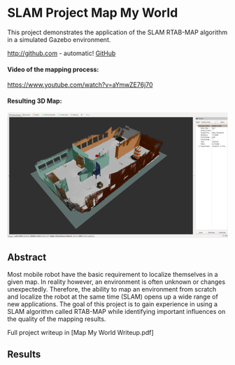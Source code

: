 # SLAM Project Map My World

This project demonstrates the application of the SLAM RTAB-MAP algorithm in a simulated Gazebo environment.

http://github.com - automatic!
[GitHub](http://github.com)

#### Video of the mapping process:
https://www.youtube.com/watch?v=aYmwZE76j70

#### Resulting 3D Map:
![3DMap](Results/Images/customMap_3D_view2.png "ALT")

## Abstract

Most mobile robot have the basic requirement to localize themselves in a given map. In reality however, an environment is often unknown or changes unexpectedly. Therefore, the ability to map an environment from scratch and localize the robot at the same time (SLAM) opens up a wide range of new applications. The goal of this project is to gain experience in using a SLAM algorithm called RTAB-MAP while identifying important influences on the quality of the mapping results.

Full project writeup in [Map My World Writeup.pdf]

## Results

